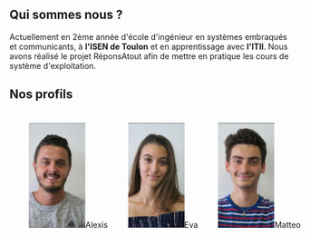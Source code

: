 <head>
  <meta charset="utf-8" />
  <title>Nous connaître</title>
  
  <style>
    .container {
      width: 500px;
      padding: 10px;
      display: flex;
      align-items: center;
      justify-content: space-between;
      margin: 1em;
    }
  
    .item {
      text-align: center;
      padding: 10px;
    }
    
  </style>

</head>


## Qui sommes nous ?
Actuellement en 2ème année d'école d'ingénieur en systèmes embraqués et communicants, à **l'ISEN de Toulon** et en apprentissage avec **l'ITII**. Nous avons réalisé le projet RéponsAtout afin de mettre en pratique les cours de système d'exploitation. 


## Nos profils


<div class="container">
  <div class="item"><img src="../Images/Alexis.PNG" width="100" height="185"/>Alexis</div>
  <div class="item"><img src="../Images/Eva.PNG" width="100" height="185"/>Eva</div>
  <div class="item"><img src="../Images/Matteo.PNG" width="100" height="185"/>Matteo</div>
</div>
